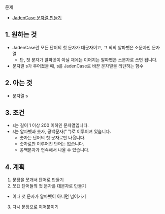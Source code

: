 문제
- [JadenCase 문자열 만들기](https://school.programmers.co.kr/learn/courses/30/lessons/12951)

## 1. 원하는 것
- JadenCase란 모든 단어의 첫 문자가 대문자이고, 그 외의 알파벳은 소문자인 문자열
  - 단, 첫 문자가 알파벳이 아닐 때에는 이어지는 알파벳은 소문자로 쓰면 됩니다.
- 문자열 s가 주어졌을 때, s를 JadenCase로 바꾼 문자열을 리턴하는 함수

## 2. 아는 것

- 문자열 s

## 3. 조건

- s는 길이 1 이상 200 이하인 문자열입니다.
- s는 알파벳과 숫자, 공백문자(" ")로 이루어져 있습니다.
  - 숫자는 단어의 첫 문자로만 나옵니다.
  - 숫자로만 이루어진 단어는 없습니다.
  - 공백문자가 연속해서 나올 수 있습니다.

## 4. 계획
1. 문장을 쪼개서 단어로 만들기
2. 쪼갠 단어들의 첫 문자를 대문자로 만들기
  - 이때 첫 문자가 알파벳이 아니면 넘어가기
3. 다시 문장으로 이어붙이기